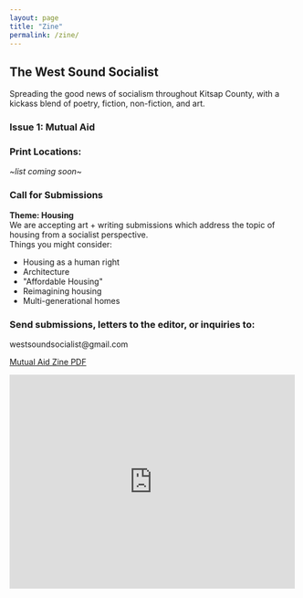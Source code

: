 ```yaml
---
layout: page
title: "Zine"
permalink: /zine/
---
```

<h2>The West Sound Socialist</h2>
Spreading the good news of socialism throughout Kitsap County, with a kickass blend of poetry, fiction, non-fiction, and art.

<h3>Issue 1: Mutual Aid</h3>

<h3>Print Locations:</h3>
<i>~list coming soon~</i>

<h3>Call for Submissions</h3>
<B>Theme: Housing</B>
<br>We are accepting art + writing submissions which address the topic of housing from a socialist perspective.
<br>Things you might consider:
<ul>
  <li>Housing as a human right</li>
  <li>Architecture</li> 
  <li>"Affordable Housing"</li>
  <li>Reimagining housing</li>
  <li>Multi-generational homes</li>
</ul>

<h3>Send submissions, letters to the editor, or inquiries to:</h3>
westsoundsocialist@gmail.com


 [Mutual Aid Zine PDF](https://docs.google.com/viewer?url=drive.google.com/file/d/19RSzRedicCLJN4r5hftDYNyNPymu6qqT/view?usp=sharing)

<embed src="http://github.com/dsa-ntc/westsounddsa.github.io/blob/main/assets/images/The%20West%20Sound%20Socialist%20-%20no.%201.pdf" width="500" height="375" 
 type="application/pdf">

